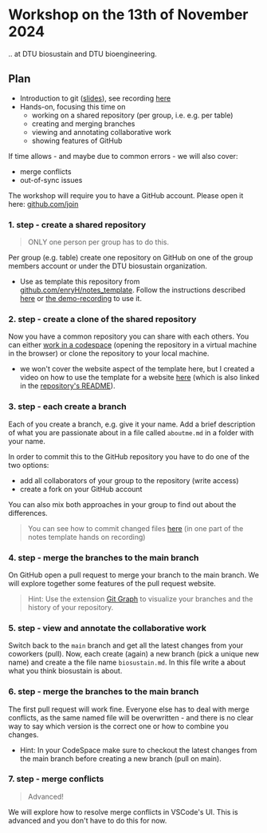 # Workshop on the 13th of November 2024

.. at DTU biosustain and DTU bioengineering.

## Plan

- Introduction to git ([slides](https://docs.google.com/presentation/d/1RsKMiKquE4wqncrAv9LEtjivGE_dGiHoJ8nKCxgVKeY/edit?usp=sharing)),
  see recording [here](https://youtu.be/cAU3BCUkHxM)
- Hands-on, focusing this time on
    - working on a shared repository (per group, i.e. e.g. per table)
    - creating and merging branches
    - viewing and annotating collaborative work
    - showing features of GitHub

If time allows - and maybe due to common errors - we will also cover:
- merge conflicts
- out-of-sync issues

The workshop will require you to have a GitHub account. Please open it here: [github.com/join](https://github.com/join) 

### 1. step - create a shared repository

> ONLY one person per group has to do this.

Per group (e.g. table) create one repository on GitHub on one of the group members account
or under the DTU biosustain organization.
 - Use as template this repository from  
   [github.com/enryH/notes_template](https://github.com/enryH/notes_template). 
   Follow the instructions described 
   [here](https://docs.github.com/en/repositories/creating-and-managing-repositories/creating-a-repository-from-a-template#creating-a-repository-from-a-template) or 
   [the demo-recording](https://youtu.be/XolIezJtSPI?t=98) to use it.

### 2. step - create a clone of the shared repository

Now you have a common repository you can share with each others. You can either 
[work in a codespace](https://docs.github.com/en/codespaces/developing-in-a-codespace/creating-a-codespace-for-a-repository#creating-a-codespace-for-a-repository)
(opening the repository in a virtual machine in the browser) or clone the repository
to your local machine.

- we won't cover the website aspect of the template here, but I created a video on how 
  to use the template for a website [here](https://www.youtube.com/watch?v=XolIezJtSPI) 
  (which is also linked in the [repository's README](https://github.com/enryH/notes_template)).

### 3. step - each create a branch

Each of you create a branch, e.g. give it your name. Add a brief description of what you 
are passionate about in a file called `aboutme.md` in a folder with your name.

In order to commit this to the GitHub repository you have to do one of the two options:

- add all collaborators of your group to the repository (write access)
- create a fork on your GitHub account

You can also mix both approaches in your group to find out about the differences.

> You can see how to commit changed files [here](https://www.youtube.com/watch?v=XolIezJtSPI&t=938s)
> (in one part of the notes template hands on recording)

### 4. step - merge the branches to the main branch

On GitHub open a pull request to merge your branch to the main branch. We will explore 
together some features of the pull request website.

> Hint: Use the extension
> [Git Graph](https://marketplace.visualstudio.com/items?itemName=mhutchie.git-graph)
> to visualize your branches and the history of your repository.

### 5. step - view and annotate the collaborative work

Switch back to the `main` branch and get all the latest changes from your coworkers (pull). 
Now, each create (again) a new branch (pick a unique new name) and create a the file name `biosustain.md`. 
In this file write a about what you think biosustain is about.

### 6. step - merge the branches to the main branch

The first pull request will work fine. Everyone else has to deal with merge conflicts, as 
the same named file will be overwritten - and there is no clear way to say which version 
is the correct one or how to combine you changes.

- Hint: In your CodeSpace make sure to checkout the latest changes from the main branch 
  before creating a new branch (pull on main).

### 7. step - merge conflicts

> Advanced!

We will explore how to resolve merge conflicts in VSCode's UI. This is advanced and 
you don't have to do this for now.

